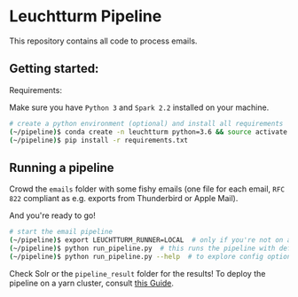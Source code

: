 # Leuchtturm Pipeline

This repository contains all code to process emails.

## Getting started:

Requirements:

Make sure you have `Python 3` and `Spark 2.2` installed on your machine.

```bash
# create a python environment (optional) and install all requirements
(~/pipeline)$ conda create -n leuchtturm python=3.6 && source activate leuchtturm
(~/pipeline)$ pip install -r requirements.txt
```

## Running a pipeline

Crowd the `emails` folder with some fishy emails (one file for each email, `RFC 822` compliant as e.g. exports from Thunderbird or Apple Mail).

And you're ready to go!

```bash
# start the email pipeline
(~/pipeline)$ export LEUCHTTURM_RUNNER=LOCAL  # only if you're not on a cluster
(~/pipeline)$ python run_pipeline.py  # this runs the pipeline with default params
(~/pipeline)$ python run_pipeline.py --help  # to explore config options (such as solr upload, custom paths, ...)
```

Check Solr or the `pipeline_result` folder for the results! To deploy the pipeline on a yarn cluster, consult [this Guide](https://hpi.de/naumann/leuchtturm/gitlab/leuchtturm/meta/wikis/Pipeline/Pipeline-Architektur).

